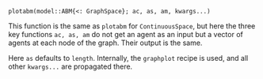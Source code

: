 ```
plotabm(model::ABM{<: GraphSpace}; ac, as, am, kwargs...)
```

This function is the same as `plotabm` for `ContinuousSpace`, but here the three key functions `ac, as, am` do not get an agent as an input but a vector of agents at each node of the graph. Their output is the same.

Here `as` defaults to `length`. Internally, the `graphplot` recipe is used, and all other `kwargs...` are propagated there.
